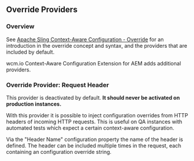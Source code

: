 ## Override Providers

### Overview

See [Apache Sling Context-Aware Configuration - Override][sling-caconfig-override] for an introduction in the override concept and syntax, and the providers that are included by default.

wcm.io Context-Aware Configuration Extension for AEM adds additional providers.


### Override Provider: Request Header

This provider is deactivated by default. **It should never be activated on production instances.**

With this provider it is possible to inject configuration overrides from HTTP headers of incoming HTTP requests. This is useful on QA instances with automated tests which expect a certain context-aware configuration.

Via the "Header Name" configuration property the name of the header is defined. The header can be included multiple times in the request, each containing an configuration override string.


[sling-caconfig-override]: http://sling.apache.org/documentation/bundles/context-aware-configuration/context-aware-configuration-override.html


